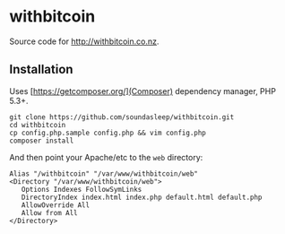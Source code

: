 withbitcoin
===========

Source code for http://withbitcoin.co.nz.

## Installation

Uses [https://getcomposer.org/](Composer) dependency manager, PHP 5.3+.

```
git clone https://github.com/soundasleep/withbitcoin.git
cd withbitcoin
cp config.php.sample config.php && vim config.php
composer install
```

And then point your Apache/etc to the `web` directory:

```
Alias "/withbitcoin" "/var/www/withbitcoin/web"
<Directory "/var/www/withbitcoin/web">
   Options Indexes FollowSymLinks
   DirectoryIndex index.html index.php default.html default.php
   AllowOverride All
   Allow from All   
</Directory>
```
